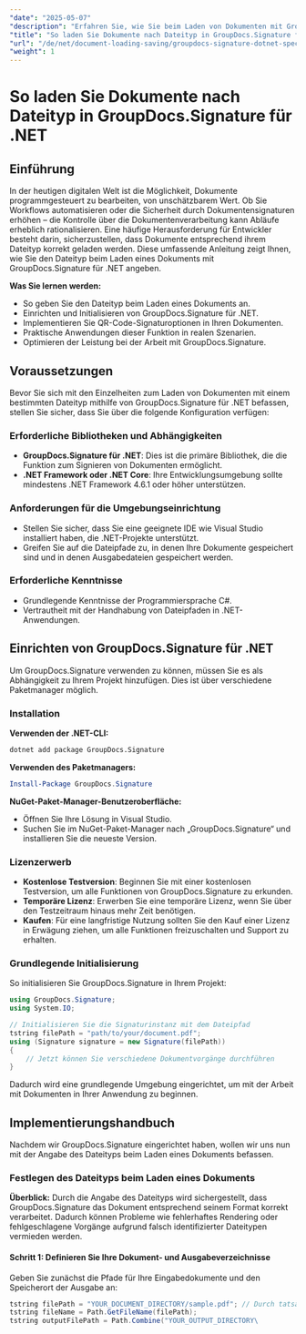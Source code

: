 ```yaml
---
"date": "2025-05-07"
"description": "Erfahren Sie, wie Sie beim Laden von Dokumenten mit GroupDocs.Signature für .NET Dateitypen angeben. Optimieren Sie Ihre Dokumentenverarbeitung mit unserer Schritt-für-Schritt-Anleitung."
"title": "So laden Sie Dokumente nach Dateityp in GroupDocs.Signature für .NET – Eine umfassende Anleitung"
"url": "/de/net/document-loading-saving/groupdocs-signature-dotnet-specify-file-type-loading/"
"weight": 1
---
```


# So laden Sie Dokumente nach Dateityp in GroupDocs.Signature für .NET

## Einführung

In der heutigen digitalen Welt ist die Möglichkeit, Dokumente programmgesteuert zu bearbeiten, von unschätzbarem Wert. Ob Sie Workflows automatisieren oder die Sicherheit durch Dokumentensignaturen erhöhen – die Kontrolle über die Dokumentenverarbeitung kann Abläufe erheblich rationalisieren. Eine häufige Herausforderung für Entwickler besteht darin, sicherzustellen, dass Dokumente entsprechend ihrem Dateityp korrekt geladen werden. Diese umfassende Anleitung zeigt Ihnen, wie Sie den Dateityp beim Laden eines Dokuments mit GroupDocs.Signature für .NET angeben.

**Was Sie lernen werden:**
- So geben Sie den Dateityp beim Laden eines Dokuments an.
- Einrichten und Initialisieren von GroupDocs.Signature für .NET.
- Implementieren Sie QR-Code-Signaturoptionen in Ihren Dokumenten.
- Praktische Anwendungen dieser Funktion in realen Szenarien.
- Optimieren der Leistung bei der Arbeit mit GroupDocs.Signature.

## Voraussetzungen

Bevor Sie sich mit den Einzelheiten zum Laden von Dokumenten mit einem bestimmten Dateityp mithilfe von GroupDocs.Signature für .NET befassen, stellen Sie sicher, dass Sie über die folgende Konfiguration verfügen:

### Erforderliche Bibliotheken und Abhängigkeiten
- **GroupDocs.Signature für .NET**: Dies ist die primäre Bibliothek, die die Funktion zum Signieren von Dokumenten ermöglicht.
- **.NET Framework oder .NET Core**: Ihre Entwicklungsumgebung sollte mindestens .NET Framework 4.6.1 oder höher unterstützen.

### Anforderungen für die Umgebungseinrichtung
- Stellen Sie sicher, dass Sie eine geeignete IDE wie Visual Studio installiert haben, die .NET-Projekte unterstützt.
- Greifen Sie auf die Dateipfade zu, in denen Ihre Dokumente gespeichert sind und in denen Ausgabedateien gespeichert werden.

### Erforderliche Kenntnisse
- Grundlegende Kenntnisse der Programmiersprache C#.
- Vertrautheit mit der Handhabung von Dateipfaden in .NET-Anwendungen.
  
## Einrichten von GroupDocs.Signature für .NET

Um GroupDocs.Signature verwenden zu können, müssen Sie es als Abhängigkeit zu Ihrem Projekt hinzufügen. Dies ist über verschiedene Paketmanager möglich.

### Installation

**Verwenden der .NET-CLI:**
```bash
dotnet add package GroupDocs.Signature
```

**Verwenden des Paketmanagers:**
```powershell
Install-Package GroupDocs.Signature
```

**NuGet-Paket-Manager-Benutzeroberfläche:**
- Öffnen Sie Ihre Lösung in Visual Studio.
- Suchen Sie im NuGet-Paket-Manager nach „GroupDocs.Signature“ und installieren Sie die neueste Version.

### Lizenzerwerb

- **Kostenlose Testversion**: Beginnen Sie mit einer kostenlosen Testversion, um alle Funktionen von GroupDocs.Signature zu erkunden.
- **Temporäre Lizenz**: Erwerben Sie eine temporäre Lizenz, wenn Sie über den Testzeitraum hinaus mehr Zeit benötigen.
- **Kaufen**: Für eine langfristige Nutzung sollten Sie den Kauf einer Lizenz in Erwägung ziehen, um alle Funktionen freizuschalten und Support zu erhalten.

### Grundlegende Initialisierung

So initialisieren Sie GroupDocs.Signature in Ihrem Projekt:
```csharp
using GroupDocs.Signature;
using System.IO;

// Initialisieren Sie die Signaturinstanz mit dem Dateipfad
tstring filePath = "path/to/your/document.pdf";
using (Signature signature = new Signature(filePath))
{
    // Jetzt können Sie verschiedene Dokumentvorgänge durchführen
}
```

Dadurch wird eine grundlegende Umgebung eingerichtet, um mit der Arbeit mit Dokumenten in Ihrer Anwendung zu beginnen.

## Implementierungshandbuch

Nachdem wir GroupDocs.Signature eingerichtet haben, wollen wir uns nun mit der Angabe des Dateityps beim Laden eines Dokuments befassen.

### Festlegen des Dateityps beim Laden eines Dokuments

**Überblick:**
Durch die Angabe des Dateityps wird sichergestellt, dass GroupDocs.Signature das Dokument entsprechend seinem Format korrekt verarbeitet. Dadurch können Probleme wie fehlerhaftes Rendering oder fehlgeschlagene Vorgänge aufgrund falsch identifizierter Dateitypen vermieden werden.

#### Schritt 1: Definieren Sie Ihre Dokument- und Ausgabeverzeichnisse

Geben Sie zunächst die Pfade für Ihre Eingabedokumente und den Speicherort der Ausgabe an:
```csharp
tstring filePath = "YOUR_DOCUMENT_DIRECTORY/sample.pdf"; // Durch tatsächlichen Pfad ersetzen
tstring fileName = Path.GetFileName(filePath);
tstring outputFilePath = Path.Combine("YOUR_OUTPUT_DIRECTORY\